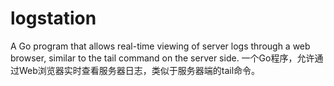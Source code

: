 # logstation
A Go program that allows real-time viewing of server logs through a web browser, similar to the tail command on the server side.
一个Go程序，允许通过Web浏览器实时查看服务器日志，类似于服务器端的tail命令。